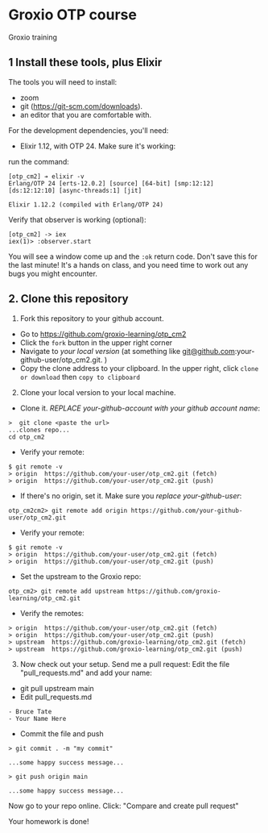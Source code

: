 # Groxio OTP course
Groxio training

## 1 Install these tools, plus Elixir

The tools you will need to install: 

- zoom 
- git (https://git-scm.com/downloads). 
- an editor that you are comfortable with. 

For the development dependencies, you'll need: 

- Elixir 1.12, with OTP 24. Make sure it's working: 

run the command: 

```
[otp_cm2] ➔ elixir -v
Erlang/OTP 24 [erts-12.0.2] [source] [64-bit] [smp:12:12] [ds:12:12:10] [async-threads:1] [jit]

Elixir 1.12.2 (compiled with Erlang/OTP 24)
```

Verify that observer is working (optional):

```
[otp_cm2] -> iex
iex(1)> :observer.start
```

You will see a window come up and the `:ok` return code. Don't save this for the last minute! It's a hands on class, and you need time to work out any bugs you might encounter. 


## 2. Clone this repository

1. Fork this repository to your github account. 

- Go to https://github.com/groxio-learning/otp_cm2
- Click the `fork` button in the upper right corner
- Navigate to *your local version* (at something like git@github.com:your-github-user/otp_cm2.git. )
- Copy the clone address to your clipboard. In the upper right, click `clone or download` then `copy to clipboard`

2. Clone your local version to your local machine. 

- Clone it. *REPLACE your-github-account with your github account name*:  

```
>  git clone <paste the url>
...clones repo...
cd otp_cm2
```

- Verify your remote: 

```
$ git remote -v
> origin  https://github.com/your-user/otp_cm2.git (fetch)
> origin  https://github.com/your-user/otp_cm2.git (push)
```

- If there's no origin, set it. Make sure you *replace your-github-user*:

```
otp_cm2cm2> git remote add origin https://github.com/your-github-user/otp_cm2.git
```

- Verify your remote: 

```
$ git remote -v
> origin  https://github.com/your-user/otp_cm2.git (fetch)
> origin  https://github.com/your-user/otp_cm2.git (push)
```

- Set the upstream to the Groxio repo:

```
otp_cm2> git remote add upstream https://github.com/groxio-learning/otp_cm2.git
```

- Verify the remotes: 

```
> origin  https://github.com/your-user/otp_cm2.git (fetch)
> origin  https://github.com/your-user/otp_cm2.git (push)
> upstream  https://github.com/groxio-learning/otp_cm2.git (fetch)
> upstream  https://github.com/groxio-learning/otp_cm2.git (push)
```

3. Now check out your setup. Send me a pull request: Edit the file "pull_requests.md" and add your name: 

- git pull upstream main
- Edit pull_requests.md

```
- Bruce Tate
- Your Name Here
```

- Commit the file and push

```
> git commit . -m "my commit"

...some happy success message...

> git push origin main

...some happy success message...
```

Now go to your repo online. Click: "Compare and create pull request" 

Your homework is done!
